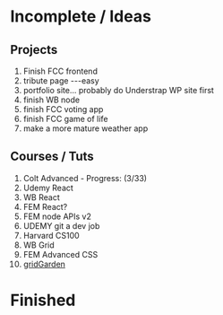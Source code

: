 # Incomplete / Ideas

## Projects 

1. Finish FCC frontend
  1. tribute page ---easy
  1. portfolio site... probably do Understrap WP site first
1. finish WB node
1. finish FCC voting app
1. finish FCC game of life
1. make a more mature weather app

## Courses / Tuts

1. Colt Advanced - Progress: (3/33)
1. Udemy React
1. WB React
1. FEM React?
1. FEM node APIs v2
1. UDEMY git a dev job
1. Harvard CS100
1. WB Grid
1. FEM Advanced CSS
1. [gridGarden](http://cssgridgarden.com/)

# Finished